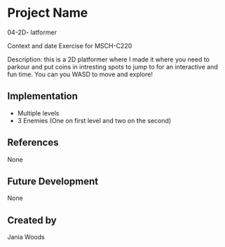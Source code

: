 # Project Name

04-2D- latformer

Context and date Exercise for MSCH-C220

Description: this is a 2D platformer where I made it where you need to parkour and put coins in intresting spots to jump to for an interactive and fun time. You can you WASD to move and explore!

## Implementation
- Multiple levels
- 3 Enemies (One on first level and two on the second)


## References
None

## Future Development
None

## Created by
Jania Woods
